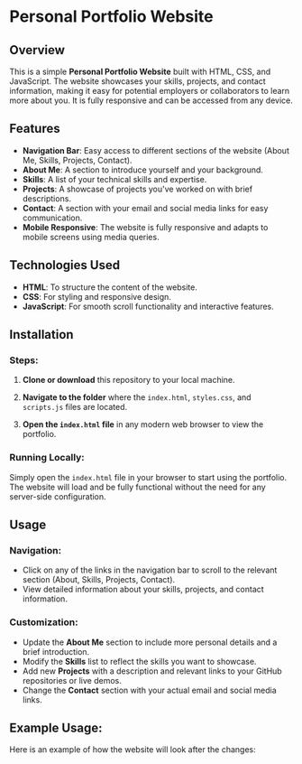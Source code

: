 # Personal Portfolio Website

## Overview
This is a simple **Personal Portfolio Website** built with HTML, CSS, and JavaScript. The website showcases your skills, projects, and contact information, making it easy for potential employers or collaborators to learn more about you. It is fully responsive and can be accessed from any device.

## Features
- **Navigation Bar**: Easy access to different sections of the website (About Me, Skills, Projects, Contact).
- **About Me**: A section to introduce yourself and your background.
- **Skills**: A list of your technical skills and expertise.
- **Projects**: A showcase of projects you've worked on with brief descriptions.
- **Contact**: A section with your email and social media links for easy communication.
- **Mobile Responsive**: The website is fully responsive and adapts to mobile screens using media queries.

## Technologies Used
- **HTML**: To structure the content of the website.
- **CSS**: For styling and responsive design.
- **JavaScript**: For smooth scroll functionality and interactive features.

## Installation

### Steps:
1. **Clone or download** this repository to your local machine.

2. **Navigate to the folder** where the `index.html`, `styles.css`, and `scripts.js` files are located.

3. **Open the `index.html` file** in any modern web browser to view the portfolio.

### Running Locally:
Simply open the `index.html` file in your browser to start using the portfolio. The website will load and be fully functional without the need for any server-side configuration.

## Usage

### Navigation:
- Click on any of the links in the navigation bar to scroll to the relevant section (About, Skills, Projects, Contact).
- View detailed information about your skills, projects, and contact information.

### Customization:
- Update the **About Me** section to include more personal details and a brief introduction.
- Modify the **Skills** list to reflect the skills you want to showcase.
- Add new **Projects** with a description and relevant links to your GitHub repositories or live demos.
- Change the **Contact** section with your actual email and social media links.

## Example Usage:
Here is an example of how the website will look after the changes:
